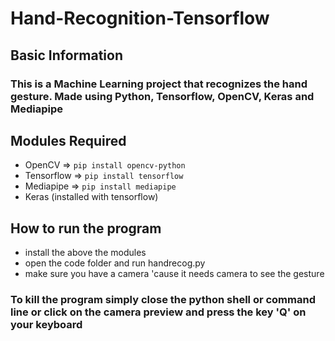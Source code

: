 # Hand-Recognition-Tensorflow

## Basic Information

### This is a Machine Learning project that recognizes the hand gesture. Made using Python, Tensorflow, OpenCV, Keras and Mediapipe

## Modules Required
- OpenCV => ```pip install opencv-python```
- Tensorflow => ```pip install tensorflow```
- Mediapipe => ```pip install mediapipe```
- Keras (installed with tensorflow)

## How to run the program
- install the above the modules
- open the code folder and run handrecog.py
- make sure you have a camera 'cause it needs camera to see the gesture

### To kill the program simply close the python shell or command line or click on the camera preview and press the key 'Q' on your keyboard
